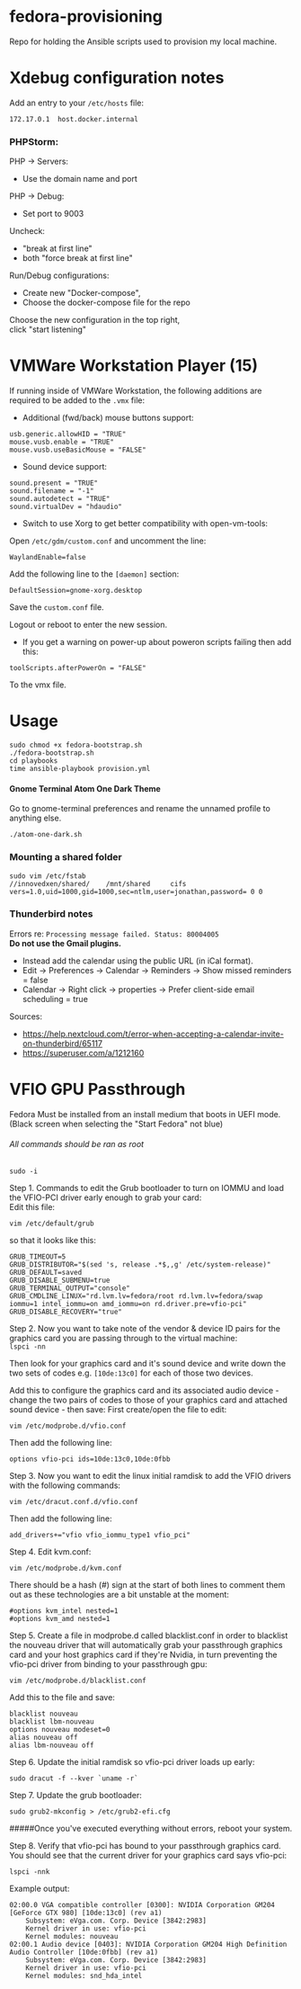 # fedora-provisioning
Repo for holding the Ansible scripts used to provision my local machine.

Xdebug configuration notes
=====
Add an entry to your `/etc/hosts` file:
```
172.17.0.1	host.docker.internal
```

### PHPStorm: 
PHP -> Servers:
* Use the domain name and port

PHP -> Debug:
* Set port to 9003  

Uncheck:
* "break at first line"  
* both "force break at first line"  

Run/Debug configurations:
* Create new "Docker-compose",  
* Choose the docker-compose file for the repo  

Choose the new configuration in the top right,  
click "start listening"

VMWare Workstation Player (15)
=====
If running inside of VMWare Workstation, the following additions are required to be added to the `.vmx` file:

* Additional (fwd/back) mouse buttons support: 
```
usb.generic.allowHID = "TRUE"
mouse.vusb.enable = "TRUE"
mouse.vusb.useBasicMouse = "FALSE"
```

* Sound device support:
```
sound.present = "TRUE"
sound.filename = "-1"
sound.autodetect = "TRUE"
sound.virtualDev = "hdaudio"
```

* Switch to use Xorg to get better compatibility with open-vm-tools:

Open `/etc/gdm/custom.conf` and uncomment the line:
```
WaylandEnable=false
```

Add the following line to the `[daemon]` section:
```
DefaultSession=gnome-xorg.desktop
```
Save the `custom.conf` file.

Logout or reboot to enter the new session.

* If you get a warning on power-up about poweron scripts failing then add this:
```
toolScripts.afterPowerOn = "FALSE"
```
To the vmx file.

Usage
=====
```
sudo chmod +x fedora-bootstrap.sh
./fedora-bootstrap.sh
cd playbooks
time ansible-playbook provision.yml
```  

#### Gnome Terminal Atom One Dark Theme

Go to gnome-terminal preferences and rename the unnamed profile to anything else.
```
./atom-one-dark.sh
```

### Mounting a shared folder
```
sudo vim /etc/fstab
//innovedxen/shared/    /mnt/shared     cifs    vers=1.0,uid=1000,gid=1000,sec=ntlm,user=jonathan,password= 0 0
```

### Thunderbird notes
Errors re: `Processing message failed. Status: 80004005`  
**Do not use the Gmail plugins.**  
* Instead add the calendar using the public URL (in iCal format).  
* Edit -> Preferences -> Calendar -> Reminders -> Show missed reminders = false  
* Calendar -> Right click -> properties -> Prefer client-side email scheduling = true

Sources:
* https://help.nextcloud.com/t/error-when-accepting-a-calendar-invite-on-thunderbird/65117
* https://superuser.com/a/1212160

VFIO GPU Passthrough
====================

Fedora Must be installed from an install medium that boots in UEFI mode.  
(Black screen when selecting the "Start Fedora" not blue)


###### All commands should be ran as root
```
sudo -i
```

Step 1. Commands to edit the Grub bootloader to turn on IOMMU and load the VFIO-PCI driver early enough to grab your card:  
Edit this file: 
```
vim /etc/default/grub
```
 so that it looks like this:  
```
GRUB_TIMEOUT=5
GRUB_DISTRIBUTOR="$(sed 's, release .*$,,g' /etc/system-release)"
GRUB_DEFAULT=saved
GRUB_DISABLE_SUBMENU=true
GRUB_TERMINAL_OUTPUT="console"
GRUB_CMDLINE_LINUX="rd.lvm.lv=fedora/root rd.lvm.lv=fedora/swap iommu=1 intel_iommu=on amd_iommu=on rd.driver.pre=vfio-pci"
GRUB_DISABLE_RECOVERY="true"
```  

Step 2. Now you want to take note of the vendor & device ID pairs for the graphics card you are passing through to the virtual machine:  
`lspci -nn`  

Then look for your graphics card and it's sound device and write down the two sets of codes e.g. `[10de:13c0]` for each of those two devices.

Add this to configure the graphics card and its associated audio device - change the two pairs of codes to those of your graphics card and attached sound device - then save:
First create/open the file to edit:  
```
vim /etc/modprobe.d/vfio.conf
```
Then add the following line:
```
options vfio-pci ids=10de:13c0,10de:0fbb
```

Step 3. Now you want to edit the linux initial ramdisk to add the VFIO drivers with the following commands:
```
vim /etc/dracut.conf.d/vfio.conf
```

Then add the following line:
```
add_drivers+="vfio vfio_iommu_type1 vfio_pci"
```

Step 4. Edit kvm.conf:

```
vim /etc/modprobe.d/kvm.conf
```

There should be a hash (#) sign at the start of both lines to comment them out as these technologies are a bit unstable at the moment:
```
#options kvm_intel nested=1
#options kvm_amd nested=1
```

Step 5. Create a file in modprobe.d called blacklist.conf in order to blacklist the nouveau driver that will automatically grab your passthrough graphics card and your host graphics card if they're Nvidia, in turn preventing the vfio-pci driver from binding to your passthrough gpu:
```
vim /etc/modprobe.d/blacklist.conf
```

Add this to the file and save:

```
blacklist nouveau
blacklist lbm-nouveau
options nouveau modeset=0
alias nouveau off
alias lbm-nouveau off
```

Step 6. Update the initial ramdisk so vfio-pci driver loads up early:

```
sudo dracut -f --kver `uname -r`
```

Step 7. Update the grub bootloader:

```
sudo grub2-mkconfig > /etc/grub2-efi.cfg
```

#####Once you've executed everything without errors, reboot your system.

Step 8. Verify that vfio-pci has bound to your passthrough graphics card. You should see that the current driver for your graphics card says vfio-pci:

```
lspci -nnk
```

Example output:
```
02:00.0 VGA compatible controller [0300]: NVIDIA Corporation GM204 [GeForce GTX 980] [10de:13c0] (rev a1)
	Subsystem: eVga.com. Corp. Device [3842:2983]
	Kernel driver in use: vfio-pci
	Kernel modules: nouveau
02:00.1 Audio device [0403]: NVIDIA Corporation GM204 High Definition Audio Controller [10de:0fbb] (rev a1)
	Subsystem: eVga.com. Corp. Device [3842:2983]
	Kernel driver in use: vfio-pci
	Kernel modules: snd_hda_intel
```
